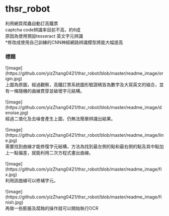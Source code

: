 # thsr_robot
利用網頁爬蟲自動訂高鐵票</br>
captcha code辨識率目前不高，約6成</br>
原因為使用預設tesseract 英文字元辨識</br>
*修改成使用自己訓練的CNN神經網路辨識模型將能大幅提高</br>


<h3>標題</h3>
![image](https://github.com/yizZhang0421/thsr_robot/blob/master/readme_image/origin.jpg)</br>
上圖為原圖，經過觀察，高鐵訂票系統圖形驗證碼皆為數字及大寫英文的組合，並有一條隨機的曲線貫穿並破壞字元結構。</br>
</br>
![image](https://github.com/yizZhang0421/thsr_robot/blob/master/readme_image/denoise.jpg)</br>
經過二值化及去噪會產生上圖，仍無法簡單辨識出結果。</br>
</br>
![image](https://github.com/yizZhang0421/thsr_robot/blob/master/readme_image/line.jpg)</br>
需要找到曲線才能修復字元結構，方法為找到最左側的點和最右側的點及其中點加上一點偏差，就能利用二次方程式畫出曲線。</br>
</br>
![image](https://github.com/yizZhang0421/thsr_robot/blob/master/readme_image/fix.jpg)</br>
利用該曲線可以修補字元。</br>
</br>
![image](https://github.com/yizZhang0421/thsr_robot/blob/master/readme_image/finish.jpg)</br>
再做一些膨脹及腐蝕的操作就可以開始執行OCR</br>
</br>
